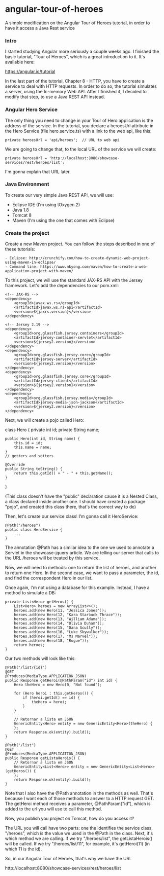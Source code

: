 # angular-tour-of-heroes
A simple modification on the Angular Tour of Heroes tutorial, in order to have it access a Java Rest service

### Intro

I started studying Angular more seriously a couple weeks ago. I finished the basic tutorial, "Tour of Heroes", which is a great introduction to it. It's available here:

https://angular.io/tutorial

In the last part of the tutorial, Chapter 8 - HTTP, you have to create a service to deal with HTTP requests. In order to do so, the tutorial simulates a server, using the In-memory Web API. After I finished it, I decided to modify that step, to use a Java REST API instead.

### Angular Hero Service

The only thing you need to change in your Tour of Hero application is the address of the service. In the tutorial, you declare a heroesUrl attribute in the Hero Service (file hero.service.ts) with a link to the web api, like this:

	private heroesUrl = 'api/heroes';  // URL to web api

We are going to change that, to the local URL of the service we will create:

	private heroesUrl = 'http://localhost:8080/showcase-services/rest/heroes/list';

I'm gonna explain that URL later.

### Java Environment

To create our very simple Java REST API, we will use:

* Eclipse IDE (I'm using tOxygen.2)
* Java 1.8
* Tomcat 8
* Maven (I'm using the one that comes with Eclipse)

### Create the project
	
Create a new Maven project. You can follow the steps described in one of these tutorials:

	- Eclipse: http://crunchify.com/how-to-create-dynamic-web-project-using-maven-in-eclipse/
	- Command line: https://www.mkyong.com/maven/how-to-create-a-web-application-project-with-maven/
	
To this project, we will use the standard JAX-RS API with the Jersey framework. Let's add the dependencies to our pom.xml:

	<!-- JAX-RS -->
	<dependency>
		<groupId>javax.ws.rs</groupId>
		<artifactId>javax.ws.rs-api</artifactId>
		<version>${jaxrs.version}</version>
	</dependency>

	<!-- Jersey 2.19 -->
	<dependency>
		<groupId>org.glassfish.jersey.containers</groupId>
		<artifactId>jersey-container-servlet</artifactId>
		<version>${jersey2.version}</version>
	</dependency>
	<dependency>
		<groupId>org.glassfish.jersey.core</groupId>
		<artifactId>jersey-server</artifactId>
		<version>${jersey2.version}</version>
	</dependency>
	<dependency>
		<groupId>org.glassfish.jersey.core</groupId>
		<artifactId>jersey-client</artifactId>
		<version>${jersey2.version}</version>
	</dependency>	
	<dependency>
		<groupId>org.glassfish.jersey.media</groupId>
		<artifactId>jersey-media-json-jackson</artifactId>
		<version>${jersey2.version}</version>
	</dependency>

Next, we will create a pojo called Hero:

class Hero {
	private int id;
	private String name;

	public Hero(int id, String name) {
		this.id = id;
		this.name = name;
	}
	// getters and setters
	
	@Override
	public String toString() {
		return this.getId() + " - " + this.getName();
	}
}

(This class doesn't have the "public" declaration cause it is a Nested Class, a class declared inside another one. I should have created a package "pojo", and created this class there, that's the correct way to do)

Then, let's create our service class! I'm gonna call it HeroService:

	@Path("/heroes")
	public class HeroService {
		...
	}

The annotation @Path has a similar idea to the one we used to annotate a Servlet in the showcase-jquery article. We are telling our server that calls to the URL /heroes will be treated by this service.

Now, we will need to methods: one to return the list of heroes, and another to return one Hero. In the second case, we want to pass a parameter, the id, and find the correspondent Hero in our list.

Once again, I'm not using a database for this example. Instead, I have a method to simulate a DB:

	private List<Hero> getHeros() {
		List<Hero> heroes = new ArrayList<>();
		heroes.add(new Hero(11, "Jessica Jones"));
		heroes.add(new Hero(12, "Kara Starbuck Thrace"));
		heroes.add(new Hero(13, "William Adama"));
		heroes.add(new Hero(14, "Olivia Duham"));
		heroes.add(new Hero(15, "Dana Scully"));
		heroes.add(new Hero(16, "Luke Skywalker"));
		heroes.add(new Hero(17, "Ms Marvel"));
		heroes.add(new Hero(18, "Rogue"));
		return heroes;
	}
	
Our two methods will look like this:

	@Path("/list/{id}")
	@GET
	@Produces(MediaType.APPLICATION_JSON)
	public Response getHeroi(@PathParam("id") int id) {
		Hero theHero = new Hero(0, "Not found");
		
		for (Hero heroi : this.getHeros()) {
			if (heroi.getId() == id) {
				theHero = heroi;
			}
		}
		
		// Retornar a lista em JSON
		GenericEntity<Hero> entity = new GenericEntity<Hero>(theHero) {
		};
		return Response.ok(entity).build();
	}

	@Path("/list")
	@GET
	@Produces(MediaType.APPLICATION_JSON)
	public Response getListaHerois() {
		// Retornar a lista em JSON
		GenericEntity<List<Hero>> entity = new GenericEntity<List<Hero>>(getHeros()) {
		};
		return Response.ok(entity).build();
	}

Note that I also have the @Path annotation in the methods as well. That's because I want each of those methods to answer to a HTTP request GET. The getHeroi method receives a parameter, @PathParam("id"), which is added to the url you will use to call this method.

Now, you publish you project on Tomcat, how do you access it?

The URL you will call have two parts: one the identifies the service class, "/heroes", which is the value we used in the @Path in the class. Next, it's which method we are calling. If we try "/heroes/list", the getListaHerois() will be called. If we try "/heroes/list/11", for example, it's getHeroi(11) (in which 11 is the id).

So, in our Angular Tour of Heroes, that's why we have the URL

http://localhost:8080/showcase-services/rest/heroes/list